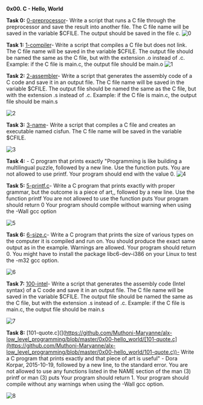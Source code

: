 **0x00. C - Hello, World**

**Task 0:** [0-preprocessor](https://github.com/Muthoni-Maryanne/alx-low_level_programming/blob/master/0x00-hello_world/0-preprocessor)- Write a script that runs a C file through the preprocessor and save the result into another file. The C file name will be saved in the variable $CFILE. The output should be saved in the file c.
![0](https://github.com/Muthoni-Maryanne/alx-low_level_programming/assets/107298263/1e26bee4-bd17-4ad5-9489-6d4b5aa368e7)

**Task 1:** [1-compiler](https://github.com/Muthoni-Maryanne/alx-low_level_programming/blob/master/0x00-hello_world/1-compiler)-  Write a script that compiles a C file but does not link. The C file name will be saved in the variable $CFILE. The output file should be named the same as the C file, but with the extension .o instead of .c.
Example: if the C file is main.c, the output file should be main.o
![1](https://github.com/Muthoni-Maryanne/alx-low_level_programming/assets/107298263/76935ac9-0e4e-443a-8e74-cfdd04345e94)

**Task 2:** [2-assembler](https://github.com/Muthoni-Maryanne/alx-low_level_programming/blob/master/0x00-hello_world/2-assembler)- Write a script that generates the assembly code of a C code and save it in an output file. The C file name will be saved in the variable $CFILE. The output file should be named the same as the C file, but with the extension .s instead of .c.
Example: if the C file is main.c, the output file should be main.s

![2](https://github.com/Muthoni-Maryanne/alx-low_level_programming/assets/107298263/d2fe52e9-9b4c-47d5-ad46-433c23ae0311)

**Task 3:** [3-name](https://github.com/Muthoni-Maryanne/alx-low_level_programming/blob/master/0x00-hello_world/3-name)- Write a script that compiles a C file and creates an executable named cisfun. The C file name will be saved in the variable $CFILE.

![3](https://github.com/Muthoni-Maryanne/alx-low_level_programming/assets/107298263/3fc4ffff-037b-401e-ac18-889a263710a8)

**Task 4:** []()- C program that prints exactly "Programming is like building a multilingual puzzle, followed by a new line. Use the function puts. You are not allowed to use printf. Your program should end with the value 0.
![4](https://github.com/Muthoni-Maryanne/alx-low_level_programming/assets/107298263/5463bd49-ae7d-4a8b-8bcf-7656ef94abd9)

**Task 5:** [5-printf.c](https://github.com/Muthoni-Maryanne/alx-low_level_programming/blob/master/0x00-hello_world/5-printf.c)- Write a C program that prints exactly with proper grammar, but the outcome is a piece of art,, followed by a new line.
Use the function printf
You are not allowed to use the function puts
Your program should return 0
Your program should compile without warning when using the -Wall gcc option

![5](https://github.com/Muthoni-Maryanne/alx-low_level_programming/assets/107298263/b8e3b51a-7bc0-4a5e-8144-e8ac4a8ec520)

**Task 6:** [6-size.c](https://github.com/Muthoni-Maryanne/alx-low_level_programming/blob/master/0x00-hello_world/6-size.c)- Write a C program that prints the size of various types on the computer it is compiled and run on. You should produce the exact same output as in the example. Warnings are allowed. Your program should return 0. You might have to install the package libc6-dev-i386 on your Linux to test the -m32 gcc option.

![6](https://github.com/Muthoni-Maryanne/alx-low_level_programming/assets/107298263/22a61823-ceef-4620-8efa-449e236d7f90)

**Task 7:** [100-intel](https://github.com/Muthoni-Maryanne/alx-low_level_programming/blob/master/0x00-hello_world/100-intel)- Write a script that generates the assembly code (Intel syntax) of a C code and save it in an output file. The C file name will be saved in the variable $CFILE. The output file should be named the same as the C file, but with the extension .s instead of .c. Example: if the C file is main.c, the output file should be main.s

![7](https://github.com/Muthoni-Maryanne/alx-low_level_programming/assets/107298263/15624f29-9094-4804-985b-edebb44261cf)

**Task 8:** [101-quote.c](](https://github.com/Muthoni-Maryanne/alx-low_level_programming/blob/master/0x00-hello_world/[101-quote.c](https://github.com/Muthoni-Maryanne/alx-low_level_programming/blob/master/0x00-hello_world/101-quote.c))- Write a C program that prints exactly and that piece of art is useful" - Dora Korpar, 2015-10-19, followed by a new line, to the standard error. You are not allowed to use any functions listed in the NAME section of the man (3) printf or man (3) puts
Your program should return 1. Your program should compile without any warnings when using the -Wall gcc option.

![8](https://github.com/Muthoni-Maryanne/alx-low_level_programming/assets/107298263/65c1f323-54f6-4159-8308-155ccfcb379b)
